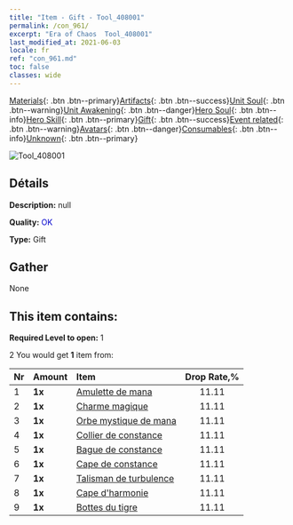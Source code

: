 ```yaml
---
title: "Item - Gift - Tool_408001"
permalink: /con_961/
excerpt: "Era of Chaos  Tool_408001"
last_modified_at: 2021-06-03
locale: fr
ref: "con_961.md"
toc: false
classes: wide
---
```

 [Materials](/ItemsFR/){: .btn .btn--primary}[Artifacts](/ItemsFR/Artifacts/){: .btn .btn--success}[Unit Soul](/ItemsFR/UnitSoul/){: .btn .btn--warning}[Unit Awakening](/ItemsFR/UnitAwakening/){: .btn .btn--danger}[Hero Soul](/ItemsFR/HeroSoul/){: .btn .btn--info}[Hero Skill](/ItemsFR/HeroSkill/){: .btn .btn--primary}[Gift](/ItemsFR/Gift/){: .btn .btn--success}[Event related](/ItemsFR/Events/){: .btn .btn--warning}[Avatars](/ItemsFR/Avatars/){: .btn .btn--danger}[Consumables](/ItemsFR/Consumables/){: .btn .btn--info}[Unknown](/ItemsFR/Unknown/){: .btn .btn--primary}

 ![Tool_408001](/images/t/i_907046.png)

## Détails
 **Description:** null

 **Quality:** <span style="color: #0000CD">OK</span>

 **Type:** Gift

## Gather

  None

## This item contains:

 **Required Level to open:** 1

 2 You would get **1** item  from:

  | Nr | Amount |     Item    | Drop Rate,% |
  |:---|:-------|:------------|:---------:|
  | 1 |  **1x** | [Amulette de mana](/ItemsFR/art_112/) | 11.11 | 
  | 2 |  **1x** | [Charme magique](/ItemsFR/art_113/) | 11.11 | 
  | 3 |  **1x** | [Orbe mystique de mana](/ItemsFR/art_114/) | 11.11 | 
  | 4 |  **1x** | [Collier de constance](/ItemsFR/art_115/) | 11.11 | 
  | 5 |  **1x** | [Bague de constance](/ItemsFR/art_116/) | 11.11 | 
  | 6 |  **1x** | [Cape de constance](/ItemsFR/art_117/) | 11.11 | 
  | 7 |  **1x** | [Talisman de turbulence](/ItemsFR/art_118/) | 11.11 | 
  | 8 |  **1x** | [Cape d'harmonie](/ItemsFR/art_119/) | 11.11 | 
  | 9 |  **1x** | [Bottes du tigre](/ItemsFR/art_120/) | 11.11 | 
